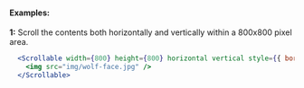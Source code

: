 #### Examples:


__1:__ Scroll the contents both horizontally and vertically within a 800x800 pixel area.

```jsx
  <Scrollable width={800} height={800} horizontal vertical style={{ border: '15px solid darkgreen' }}>
    <img src="img/wolf-face.jpg" />
  </Scrollable>
```
